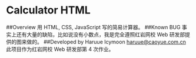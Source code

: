 Calculator HTML
======
##Overview
用 HTML, CSS, JavaScript 写的简易计算器。
##Known BUG
事实上还有大量的缺陷，比如说没有小数点，我是完全遵照红岩网校 Web 研发部提供的图来做的。
##Developed by
Haruue Icymoon <haruue@caoyue.com.cn> <br />
此项目作为红岩网校 Web 研发部第 4 次作业。